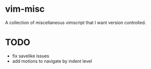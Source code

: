 # vim-misc

A collection of miscellaneous vimscript that I want version controlled.

# TODO

* fix savelike issues
* add motions to navigate by indent level
